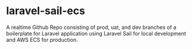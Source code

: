 # laravel-sail-ecs
A realtime Github Repo consisting of prod, uat, and dev branches of a boilerplate for Laravel application using Laravel Sail for local development and AWS ECS for production.
